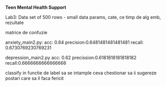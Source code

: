 **Teen Mental Health Support**


Lab3:
Data set of 500 rows - small data params, cate, ce timp de alg emb, rezultate

matrice de confuzie 

anxiety_main2.py:
acc: 0.64
precision:0.6481481481481481
recall: 0.6730769230769231

depression_main2.py
acc: 0.62
precission:0.6181818181818182
recall:0.6666666666666666

classify 
in functie de label sa se intample ceva
chestionar 
sa ii sugereze postari care sa il faca fericit

